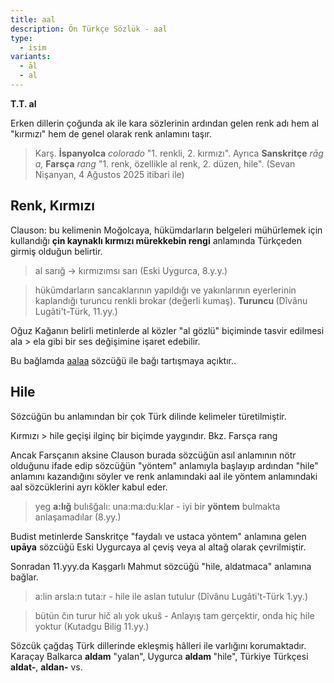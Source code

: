 ```yaml
---
title: aal
description: Ön Türkçe Sözlük - aal
type:
  - isim
variants:
  - āl
  - al
---
```

**T.T. al**

Erken dillerin çoğunda ak ile kara sözlerinin ardından gelen renk adı hem al "kırmızı" hem de genel olarak renk anlamını taşır.

> Karş. **İspanyolca** _colorado_ "1. renkli, 2. kırmızı". Ayrıca **Sanskritçe** _rāga,_ **Farsça** _rang_ "1. renk, özellikle al renk, 2. düzen, hile". (Sevan Nişanyan, 4 Ağustos 2025 itibari ile)

## **Renk, Kırmızı**

Clauson: bu kelimenin Moğolcaya, hükümdarların belgeleri mühürlemek için kullandığı **çin kaynaklı kırmızı mürekkebin rengi** anlamında Türkçeden girmiş olduğun belirtir.

> al sarığ -> kırmızımsı sarı (Eski Uygurca, 8.y.y.)

>  hükümdarların sancaklarının yapıldığı ve yakınlarının eyerlerinin kaplandığı turuncu renkli brokar (değerli kumaş). **Turuncu&#32;**(Dîvânu Lugâti't-Türk, 11.yy.)

Oğuz Kağanın belirli metinlerde al közler "al gözlü" biçiminde tasvir edilmesi ala > ela gibi bir ses değişimine işaret edebilir.

Bu bağlamda [aalaa](/pt/aalaa) sözcüğü ile bağı tartışmaya açıktır..

## **Hile**

Sözcüğün bu anlamından bir çok Türk dilinde kelimeler türetilmiştir.

Kırmızı > hile geçişi ilginç bir biçimde yaygındır. Bkz. Farsça rang

Ancak Farsçanın aksine Clauson burada sözcüğün asıl anlamının nötr olduğunu ifade edip sözcüğün "yöntem" anlamıyla başlayıp ardından "hile" anlamını kazandığını söyler ve renk anlamındaki aal ile yöntem anlamındaki aal sözcüklerini ayrı kökler kabul eder.

> yeg **a:lığ** bulıšğalı: una:ma:du:klar - iyi bir **yöntem** bulmakta anlaşamadılar  (8.yy.)

Budist metinlerde Sanskritçe "faydalı ve ustaca yöntem" anlamına gelen **upāya** sözcüğü Eski Uygurcaya al çeviş veya al altağ olarak çevrilmiştir.

Sonradan 11.yyy.da Kaşgarlı Mahmut sözcüğü "hile, aldatmaca" anlamına bağlar. 

> a:lin arsla:n tuta:r - hile ile aslan tutulur (Dîvânu Lugâti't-Türk 1.yy.)

> bütün čın turur hič alı yok ukuš - Anlayış tam gerçektir, onda hiç hile yoktur (Kutadgu Bilig 11.yy.)

Sözcük çağdaş Türk dillerinde ekleşmiş hâlleri ile varlığını korumaktadır. Karaçay Balkarca **aldam** "yalan", Uygurca **aldam&#32;**"hile", Türkiye Türkçesi **aldat-**, **aldan-**  vs.
